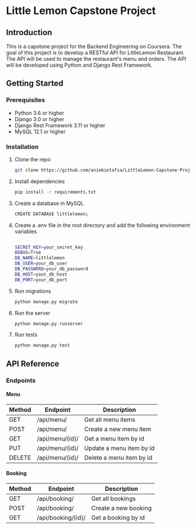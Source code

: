 # Little Lemon Capstone Project

## Introduction

This is a capstone project for the Backend Engineering on Coursera. The goal of this project is to develop a RESTful API for LittleLemon Restaurant. The API will be used to manage the restaurant's menu and orders. The API will be developed using Python and Django Rest Framework.

## Getting Started

### Prerequisites

- Python 3.6 or higher
- Django 3.0 or higher
- Django Rest Framework 3.11 or higher
- MySQL 12.1 or higher

### Installation

1. Clone the repo
   ```sh
   git clone https://github.com/aniebietafia/LittleLemon-Capstone-Project.git
   ```
2. Install dependencies
   ```sh
   pip install -r requirements.txt
   ```
3. Create a database in MySQL
   ```sh
   CREATE DATABASE littlelemon;
   ```
4. Create a .env file in the root directory and add the following environment variables

   ```sh

   SECRET_KEY=your_secret_key
   DEBUG=True
   DB_NAME=littlelemon
   DB_USER=your_db_user
   DB_PASSWORD=your_db_password
   DB_HOST=yout_db_host
   DB_PORT=your_db_port
   ```

5. Run migrations
   ```sh
   python manage.py migrate
   ```
6. Run the server
   ```sh
   python manage.py runserver
   ```
7. Run tests
   ```sh
   python manage.py test
   ```

## API Reference

### Endpoints

#### Menu

| Method | Endpoint        | Description              |
| ------ | --------------- | ------------------------ |
| GET    | /api/menu/      | Get all menu items       |
| POST   | /api/menu/      | Create a new menu item   |
| GET    | /api/menu/{id}/ | Get a menu item by id    |
| PUT    | /api/menu/{id}/ | Update a menu item by id |
| DELETE | /api/menu/{id}/ | Delete a menu item by id |

#### Booking

| Method | Endpoint           | Description          |
| ------ | ------------------ | -------------------- |
| GET    | /api/booking/      | Get all bookings     |
| POST   | /api/booking/      | Create a new booking |
| GET    | /api/booking/{id}/ | Get a booking by id  |
